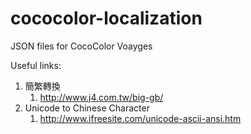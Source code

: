 # cococolor-localization

JSON files for CocoColor Voayges

Useful links:

1. 簡繁轉換
   1. http://www.j4.com.tw/big-gb/
2. Unicode to Chinese Character
   1. http://www.ifreesite.com/unicode-ascii-ansi.htm